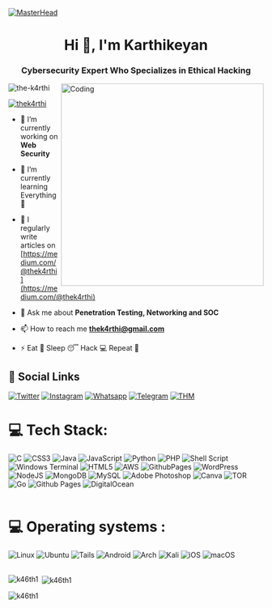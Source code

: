 [![MasterHead](https://static.vecteezy.com/system/resources/previews/002/217/827/original/hacker-trendy-banner-vector.jpg)](https://rishavchanda.io)
<h1 align="center">Hi 👋, I'm Karthikeyan</h1>
<h3 align="center">Cybersecurity Expert Who Specializes in Ethical Hacking</h3>

<img align="right" alt="Coding" width="400" src="https://camo.githubusercontent.com/19db51af5f90f1b152bc0b9078f5fe97053955be5074f03f17019c70345bdcdb/68747470733a2f2f6d69726f2e6d656469756d2e636f6d2f6d61782f313336302f302a37513379765349765f7430696f4a2d5a2e676966">

<p align="left"> <img src="https://komarev.com/ghpvc/?username=the-k4rthi&label=Profile%20views&color=0e75b6&style=flat" alt="the-k4rthi" /> </p>

<p align="left"> <a href="https://twitter.com/thek4rthi" target="blank"><img src="https://img.shields.io/twitter/follow/thek4rthi?logo=twitter&style=for-the-badge" alt="thek4rthi" /></a> </p>

- 🔭 I’m currently working on **Web Security**

- 🌱 I’m currently learning Everything 🤣

- 📝 I regularly write articles on [https://medium.com/@thek4rthi](https://medium.com/@thek4rthi)

- 💬 Ask me about **Penetration Testing, Networking and SOC**

- 📫 How to reach me **thek4rthi@gmail.com**

- ⚡ Eat 🍔 Sleep 😴 Hack 💻 Repeat 🔁

## 💬 Social Links
[![Twitter](https://img.shields.io/badge/-Twitter-000000?style=flat&logo=Twitter&logoColor=00acee)](https://twitter.com/k46th1)
[![Instagram](https://img.shields.io/badge/-Instagram-000000?style=flat&logo=Instagram&logoColor=bc2a8d)](https://instagram.com/k46th1)
[![Whatsapp](https://img.shields.io/badge/-Whatsapp-000000?style=flat&logo=Whatsapp&logoColor=25D366)](https://wa.me/+918124271002)
[![Telegram](https://img.shields.io/badge/-Telegram-000000?style=flat&logo=Telegram&logoColor=0088cc)](https://t.me/k46th1)
[![THM](https://img.shields.io/badge/-TryHackMe-000000?style=flat&logo=icloud&logoColor=gray)](https://tryhackme.com/p/k46th1)


# 💻 Tech Stack:
![C](https://img.shields.io/badge/c-%2300599C.svg?style=for-the-badge&logo=c&logoColor=white) ![CSS3](https://img.shields.io/badge/css3-%231572B6.svg?style=for-the-badge&logo=css3&logoColor=white) ![Java](https://img.shields.io/badge/java-%23ED8B00.svg?style=for-the-badge&logo=openjdk&logoColor=white) ![JavaScript](https://img.shields.io/badge/javascript-%23323330.svg?style=for-the-badge&logo=javascript&logoColor=%23F7DF1E) ![Python](https://img.shields.io/badge/python-3670A0?style=for-the-badge&logo=python&logoColor=ffdd54) ![PHP](https://img.shields.io/badge/php-%23777BB4.svg?style=for-the-badge&logo=php&logoColor=white) ![Shell Script](https://img.shields.io/badge/shell_script-%23121011.svg?style=for-the-badge&logo=gnu-bash&logoColor=white) ![Windows Terminal](https://img.shields.io/badge/Windows%20Terminal-%234D4D4D.svg?style=for-the-badge&logo=windows-terminal&logoColor=white) ![HTML5](https://img.shields.io/badge/html5-%23E34F26.svg?style=for-the-badge&logo=html5&logoColor=white) ![AWS](https://img.shields.io/badge/AWS-%23FF9900.svg?style=for-the-badge&logo=amazon-aws&logoColor=white) ![GithubPages](https://img.shields.io/badge/github%20pages-121013?style=for-the-badge&logo=github&logoColor=white) ![WordPress](https://img.shields.io/badge/WordPress-%23117AC9.svg?style=for-the-badge&logo=WordPress&logoColor=white) ![NodeJS](https://img.shields.io/badge/node.js-6DA55F?style=for-the-badge&logo=node.js&logoColor=white) ![MongoDB](https://img.shields.io/badge/MongoDB-%234ea94b.svg?style=for-the-badge&logo=mongodb&logoColor=white) ![MySQL](https://img.shields.io/badge/mysql-%2300000f.svg?style=for-the-badge&logo=mysql&logoColor=white) ![Adobe Photoshop](https://img.shields.io/badge/adobe%20photoshop-%2331A8FF.svg?style=for-the-badge&logo=adobe%20photoshop&logoColor=white) ![Canva](https://img.shields.io/badge/Canva-%2300C4CC.svg?style=for-the-badge&logo=Canva&logoColor=white) ![TOR](https://img.shields.io/badge/tor-%237E4798.svg?style=for-the-badge&logo=tor-project&logoColor=white) ![Go](https://img.shields.io/badge/go-%2300ADD8.svg?style=for-the-badge&logo=go&logoColor=white) ![Github Pages](https://img.shields.io/badge/github%20pages-121013?style=for-the-badge&logo=github&logoColor=white) ![DigitalOcean](https://img.shields.io/badge/DigitalOcean-%230167ff.svg?style=for-the-badge&logo=digitalOcean&logoColor=white) <br><br>
# 💻 Operating systems :
![Linux](https://img.shields.io/badge/Linux-FCC624?style=for-the-badge&logo=linux&logoColor=black) ![Ubuntu](https://img.shields.io/badge/Ubuntu-E95420?style=for-the-badge&logo=ubuntu&logoColor=white) ![Tails](https://img.shields.io/badge/Tails%20-56347C?&style=for-the-badge&logo=tails&logoColor=white) ![Android](https://img.shields.io/badge/Android-3DDC84?style=for-the-badge&logo=android&logoColor=white) ![Arch](https://img.shields.io/badge/Arch%20Linux-1793D1?logo=arch-linux&logoColor=fff&style=for-the-badge) 	![Kali](https://img.shields.io/badge/Kali-268BEE?style=for-the-badge&logo=kalilinux&logoColor=white) ![iOS](https://img.shields.io/badge/iOS-000000?style=for-the-badge&logo=ios&logoColor=white) ![macOS](https://img.shields.io/badge/mac%20os-000000?style=for-the-badge&logo=macos&logoColor=F0F0F0)<br><br>


<p><img align="left" src="https://github-readme-stats.vercel.app/api/top-langs?username=k46th1&show_icons=true&locale=en&layout=compact" alt="k46th1" /></p>

<p>&nbsp;<img align="center" src="https://github-readme-stats.vercel.app/api?username=k46th1&show_icons=true&locale=en" alt="k46th1" /></p>

<p><img align="center" src="https://github-readme-streak-stats.herokuapp.com/?user=k46th1&" alt="k46th1" /></p>
